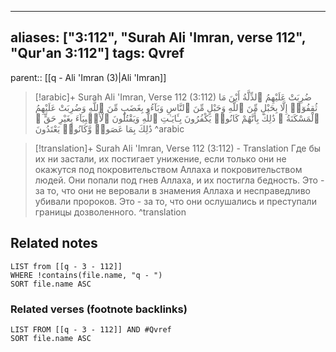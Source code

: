 
---
aliases: ["3:112", "Surah Ali 'Imran, verse 112", "Qur'an 3:112"]
tags: Qvref
---

parent:: [[q - Ali 'Imran (3)|Ali 'Imran]]

> [!arabic]+ Surah Ali 'Imran, Verse 112 (3:112)
> <span class="quran-arabic">ضُرِبَتْ عَلَيْهِمُ ٱلذِّلَّةُ أَيْنَ مَا ثُقِفُوٓا۟ إِلَّا بِحَبْلٍ مِّنَ ٱللَّهِ وَحَبْلٍ مِّنَ ٱلنَّاسِ وَبَآءُو بِغَضَبٍ مِّنَ ٱللَّهِ وَضُرِبَتْ عَلَيْهِمُ ٱلْمَسْكَنَةُ ۚ ذَٰلِكَ بِأَنَّهُمْ كَانُوا۟ يَكْفُرُونَ بِـَٔايَـٰتِ ٱللَّهِ وَيَقْتُلُونَ ٱلْأَنۢبِيَآءَ بِغَيْرِ حَقٍّ ۚ ذَٰلِكَ بِمَا عَصَوا۟ وَّكَانُوا۟ يَعْتَدُونَ</span>
^arabic

> [!translation]+ Surah Ali 'Imran, Verse 112 (3:112) - Translation
> Где бы их ни застали, их постигает унижение, если только они не окажутся под покровительством Аллаха и покровительством людей. Они попали под гнев Аллаха, и их постигла бедность. Это - за то, что они не веровали в знамения Аллаха и несправедливо убивали пророков. Это - за то, что они ослушались и преступали границы дозволенного.
^translation



## Related notes
```dataview
LIST from [[q - 3 - 112]]
WHERE !contains(file.name, "q - ")
SORT file.name ASC
```

### Related verses (footnote backlinks)
```dataview
LIST FROM [[q - 3 - 112]] AND #Qvref
SORT file.name ASC
```


